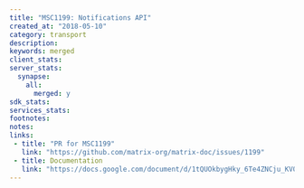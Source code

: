```yaml
---
title: "MSC1199: Notifications API"
created_at: "2018-05-10"
category: transport
description:
keywords: merged
client_stats:
server_stats:
  synapse:
    all:
      merged: y
sdk_stats:
services_stats:
footnotes:
notes:
links:
 - title: "PR for MSC1199"
   link: "https://github.com/matrix-org/matrix-doc/issues/1199"
 - title: Documentation
   link: "https://docs.google.com/document/d/1tQUOkbygHky_6Te4ZNCju_KV0Phmk1cuJsbf2Ir0Vvs/edit"
---
```

